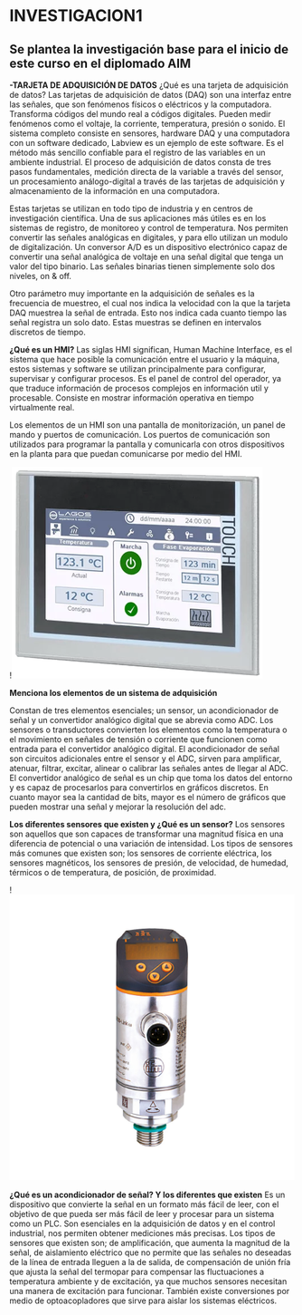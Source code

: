 # INVESTIGACION1
## Se plantea la investigación base para el inicio de este curso en el diplomado AIM

**-TARJETA DE ADQUISICIÓN DE DATOS**
¿Qué es una tarjeta de adquisición de datos?
Las tarjetas de adquisición de datos (DAQ) son una interfaz entre las señales, que son fenómenos físicos o eléctricos y la computadora. Transforma códigos del mundo real a códigos digitales. Pueden medir fenómenos como el voltaje, la corriente, temperatura, presión o sonido. El sistema completo consiste en sensores, hardware DAQ y una computadora con un software dedicado, Labview es un ejemplo de este software. Es el método más sencillo confiable para el registro de las variables en un ambiente industrial. El proceso de adquisición de datos consta de tres pasos fundamentales, medición directa de la variable a través del sensor, un procesamiento análogo-digital a través de las tarjetas de adquisición y almacenamiento de la información en una computadora.

Estas tarjetas se utilizan en todo tipo de industria y en centros de investigación científica. Una de sus aplicaciones más útiles es en los sistemas de registro, de monitoreo y control de temperatura. Nos permiten convertir las señales analógicas en digitales, y para ello utilizan un modulo de digitalización. Un conversor A/D es un dispositivo electrónico capaz de convertir una señal analógica de voltaje en una señal digital que tenga un valor del tipo binario. Las señales binarias tienen simplemente solo dos niveles, on & off.

Otro parámetro muy importante en la adquisición de señales es la frecuencia de muestreo, el cual nos indica la velocidad con la que la tarjeta DAQ muestrea la señal de entrada. Esto nos indica cada cuanto tiempo las señal registra un solo dato. Estas muestras se definen en intervalos discretos de tiempo.




**¿Qué es un HMI?**
Las siglas HMI significan, Human Machine Interface, es el sistema que hace posible la comunicación entre el usuario y la máquina, estos sistemas y software se utilizan principalmente para configurar, supervisar y configurar procesos. Es el panel de control del operador, ya que traduce información de procesos complejos en información util y procesable. Consiste en mostrar información operativa en tiempo virtualmente real.

Los elementos de un HMI son una pantalla de monitorización, un panel de mando y puertos de comunicación. Los puertos de comunicación son utilizados para programar la pantalla y comunicarla con otros dispositivos en la planta para que puedan comunicarse por medio del HMI.

!![](https://raw.githubusercontent.com/FANDINO7/INVESTIGACION1/refs/heads/main/hmi-lagos-digital-1.webp)


**Menciona los elementos de un sistema de adquisición**

Constan de tres elementos esenciales; un sensor, un acondicionador de señal y un convertidor analógico digital que se abrevia como ADC. Los sensores o transductores convierten los elementos como la temperatura o el movimiento en señales de tensión o corriente que funcionen como entrada para el convertidor analógico digital. El acondicionador de señal son circuitos adicionales entre el sensor y el ADC, sirven para amplificar, atenuar, filtrar, excitar, alinear o calibrar las señales antes de llegar al ADC. El convertidor analógico de señal es un chip que toma los datos del entorno y es capaz de procesarlos para convertirlos en gráficos discretos. En cuanto mayor sea la cantidad de bits, mayor es el número de gráficos que pueden mostrar una señal y mejorar la resolución del adc.

**Los diferentes sensores que existen y ¿Qué es un sensor?**
Los sensores son aquellos que son capaces de transformar una magnitud física en una diferencia de potencial o una variación de intensidad. Los tipos de sensores más comunes que existen son; los sensores de corriente eléctrica, los sensores magnéticos, los sensores de presión, de velocidad, de humedad, térmicos o de temperatura, de posición, de proximidad.


!![](SENSOR.jpg)



**¿Qué es un acondicionador de señal? Y los diferentes que existen**
Es un dispositivo que convierte la señal en un formato más fácil de leer, con el objetivo de que pueda ser más fácil de leer y procesar para un sistema como un PLC. Son esenciales en la adquisición de datos y en el control industrial, nos permiten obtener mediciones más precisas. Los tipos de sensores que existen son; de amplificación, que aumenta la magnitud de la señal, de aislamiento eléctrico que no permite que las señales no deseadas de la línea de entrada lleguen a la de salida, de compensación de unión fría que ajusta la señal del termopar para compensar las fluctuaciones a temperatura ambiente y de excitación, ya que muchos sensores necesitan una manera de excitación para funcionar. También existe conversiones por medio de optoacopladores que sirve para aislar los sistemas eléctricos.
